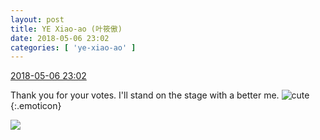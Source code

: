 ```yaml
---
layout: post
title: YE Xiao-ao (叶筱傲)
date: 2018-05-06 23:02
categories: [ 'ye-xiao-ao' ]
---
```


<div class="weibo-info">
  <a href="https://weibo.com/6340485168/GfrJvk28k">2018-05-06 23:02</a>
</div>

Thank you for your votes. I'll stand on the stage with a better me. ![cute](https://img.t.sinajs.cn/t4/appstyle/expression/ext/normal/09/2018new_keai_org.png){:.emoticon}

<!-- more -->

<a href="http://wx3.sinaimg.cn/mw690/006V61POgy1fr20lj10jdj30qo1bfn4u.jpg">
  <img class="weibo-pic-preview" src="http://wx3.sinaimg.cn/orj360/006V61POgy1fr20lj10jdj30qo1bfn4u.jpg" />
</a>
